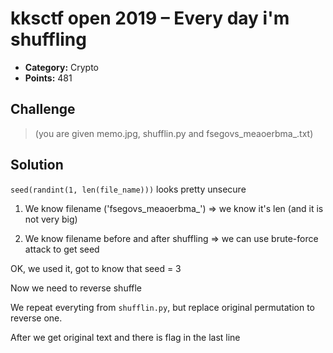 # kksctf open 2019 – Every day i'm shuffling

* **Category:** Crypto
* **Points:** 481

## Challenge

> (you are given memo.jpg, shufflin.py and fsegovs_meaoerbma_.txt)

## Solution

`seed(randint(1, len(file_name)))` looks pretty unsecure

1) We know filename ('fsegovs_meaoerbma_') =>  we know it's len (and it is not very big)

2) We know filename before and after shuffling => we can use brute-force attack to get seed

OK, we used it, got to know that seed = 3

Now we need to reverse shuffle

We repeat everyting from `shufflin.py`, but replace original permutation to reverse one.

After we get original text and there is flag in the last line

